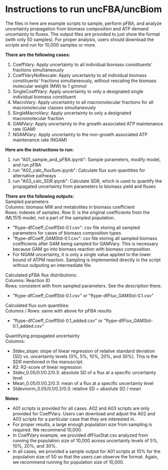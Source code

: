 # Instructions to run uncFBA/uncBiom
The files in here are example scripts to sample, perform pFBA, and analyze uncertainty propagation from biomass composition and ATP demand uncertainty to fluxes. The output files are provided to just show the format (with only 50 samples). For proper analysis, users should download the scripts and run for 10,000 samples or more.

**There are the following cases:**
1) CoeffVary: Apply uncertainty to all individual biomass constituents' fractions simultaneously
2) CoeffVaryNoRescale: Apply uncertainty to all individual biomass constituents' fractions simultaneously, without rescaling the biomass molecular weight (MW) to 1 g/mmol
3) SingleCoeffVary: Apply uncertainty to only a designated single individual biomass constituent
4) MacroVary: Apply uncertainty to all macromolecular fractions for all macromolecular classes simultaneously
5) SingleMacroVary: Apply uncertainty to only a designated macromolecular fraction
6) GAMVary: Apply uncertainty to the growth-associated ATP maintenance rate (GAM)
7) NGAMVary: Apply uncertainty to the non-growth associated ATP maintenance rate (NGAM)

**Here are the instructions to run:**
1) run "A01_sample_and_pFBA.ipynb": Sample parameters, modify model, and run pFBA
2) run "A02_calc_fluxSum.ipynb": Calculate flux sum quantities for alternative pathways
3) run "A03_calc_SDR.ipynb": Calculate SDR, which is used to quantify the propagated uncertainty from parameters to biomass yield and fluxes

**There are the following outputs:**<br>
Sampled parameters<br>
Columns: biomass MW and metabolites in biomass coefficient<br>
Rows: indexes of samples. Row 0: is the original coefficients from the iML1515 model, not a part of the sampled population.<br>
- "ftype-dfCoeff_CoeffStd-0.1.csv": csv file storing all sampled parameters for cases of biomass composition types
- "ftype-dfCoeff_GAMStd-0.1.csv": csv file storing all sampled biomass coefficients after GAM being sampled for GAMVary. This is necessary because GAM go into biomass reaction with biomass composition.
- For NGAM uncertainty, it is only a single value applied to the lower bound of ATPM reaction. Sampling is implemented directly in the script without outputing an intermediate file.

Calculated pFBA flux distributions:<br>
Columns: Reaction ID<br>
Rows: consistent with from sampled parameters. See the description there.<br>
- "ftype-dfCoeff_CoeffStd-0.1.csv" or "ftype-dfFlux_GAMStd-0.1.csv"

Calculated flux sum quantities:<br>
Columns / Rows: same with above for pFBA results
- "ftype-dfCoeff_CoeffStd-0.1_added.csv" or "ftype-dfFlux_GAMStd-0.1_added.csv"

Quantifying propagated uncertainty<br>
Columns:
- Stdev_slope: slope of linear regression of relative standard deviation (SD) vs. uncertainty levels (0%, 5%, 10%, 20%, and 30%). This is the SDR mentioned in the manuscript.
- R2: R2-score of linear regression
- Stdev_0.05/0.1/0.2/0.3: absolute SD of a flux at a specific uncertainty level
- Mean_0.05/0.1/0.2/0.3: mean of a flux at a specific uncertainty level
- Stdevnorm_0.05/0.1/0.2/0.3: relative SD  = absolute SD / mean

**Notes**:
- A01 scripts is provided for all cases. A02 and A03 scripts are only provided for CoeffVary. Users can download and adjust the A02 and A03 scripts for a particular case that they are interested in.
- For proper results, a large enough population size from sampling is required. We recommend 10,000.
- In CoeffVary example, we provided dfFluxStat.csv analyzed from running the population size of 10,000 across uncertainty levels of 5%, 10%, 20%, and 30%.
- In all cases, we provided a sample output for A01 scripts at 10% for the population size of 50 so that the users can observe the format. Again, we recommend running for population size of 10,000.
